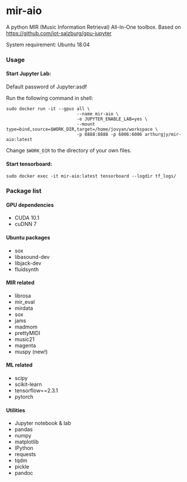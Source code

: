 # mir-aio
A python MIR (Music Information Retrieval) All-In-One toolbox.
Based on https://github.com/iot-salzburg/gpu-jupyter

System requirement: Ubuntu 18.04

### Usage
#### Start Jupyter Lab:

Default password of Jupyter:asdf

Run the following command in shell:
```
sudo docker run -it --gpus all \
                           --name mir-aio \
                           -e JUPYTER_ENABLE_LAB=yes \
                           --mount type=bind,source=$WORK_DIR,target=/home/jovyan/workspace \
                           -p 8888:8888 -p 6006:6006 arthurgjy/mir-aio:latest
```
Change `$WORK_DIR` to the directory of your own files.


#### Start tensorboard:
```
sudo docker exec -it mir-aio:latest tensorboard --logdir tf_logs/
```

### Package list

#### GPU dependencies
 - CUDA 10.1
 - cuDNN 7

#### Ubuntu packages
 - sox
 - libasound-dev
 - libjack-dev
 - fluidsynth

#### MIR related
 - librosa
 - mir_eval
 - mirdata
 - sox
 - jams
 - madmom
 - prettyMIDI
 - music21
 - magenta
 - muspy (new!)
 <!-- - ddsp -->

#### ML related
 - scipy
 - scikit-learn
 - tensorflow==2.3.1
 - pytorch

#### Utilities
 - Jupyter notebook & lab
 - pandas
 - numpy
 - matplotlib
 - IPython
 - requests
 - tqdm
 - pickle
 - pandoc